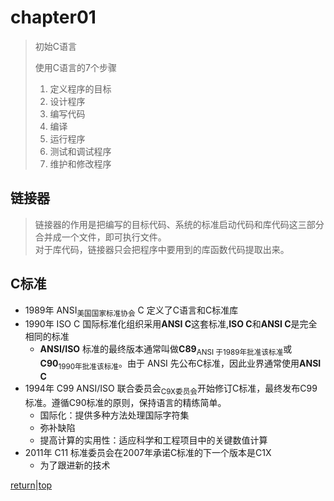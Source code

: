 # chapter01

> 初始C语言
>
> 使用C语言的7个步骤
>
> 1. 定义程序的目标
> 2. 设计程序
> 3. 编写代码
> 4. 编译
> 5. 运行程序
> 6. 测试和调试程序
> 7. 维护和修改程序

## 链接器

> 链接器的作用是把编写的目标代码、系统的标准启动代码和库代码这三部分合并成一个文件，即可执行文件。\
> 对于库代码，链接器只会把程序中要用到的库函数代码提取出来。

## C标准

- 1989年 ANSI<sub>美国国家标准协会</sub> C 定义了C语言和C标准库
- 1990年 ISO C 国际标准化组织采用**ANSI C**这套标准,**ISO C**和**ANSI C**是完全相同的标准
  - **ANSI/ISO** 标准的最终版本通常叫做**C89**<sub>ANSI 于1989年批准该标准</sub>或**C90**<sub>1990年批准该标准</sub>。由于 ANSI 先公布C标准，因此业界通常使用**ANSI C**
- 1994年 C99 ANSI/ISO 联合委员会<sub>C9X委员会</sub>开始修订C标准，最终发布C99标准。遵循C90标准的原则，保持语言的精练简单。
  - 国际化：提供多种方法处理国际字符集
  - 弥补缺陷
  - 提高计算的实用性：适应科学和工程项目中的关键数值计算
- 2011年 C11 标准委员会在2007年承诺C标准的下一个版本是C1X
  - 为了跟进新的技术

[return](../README.md)|[top](#chapter01)
